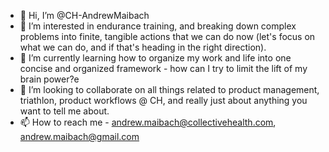 - 👋 Hi, I’m @CH-AndrewMaibach
- 👀 I’m interested in endurance training, and breaking down complex problems into finite, tangible actions that we can do now (let's focus on what we can do, and if that's heading in the right direction).
- 🌱 I’m currently learning how to organize my work and life into one concise and organized framework - how can I try to limit the lift of my brain power?e
- 💞️ I’m looking to collaborate on all things related to product management, triathlon, product workflows @ CH, and really just about anything you want to tell me about.
- 📫 How to reach me - andrew.maibach@collectivehealth.com, andrew.maibach@gmail.com

<!---
CH-AndrewMaibach/CH-AndrewMaibach is a ✨ special ✨ repository because its `README.md` (this file) appears on your GitHub profile.
You can click the Preview link to take a look at your changes.
--->

